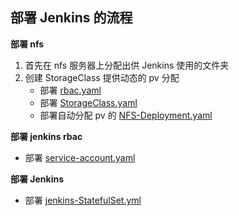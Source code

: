 ## 部署 Jenkins 的流程

__部署 nfs__
1. 首先在 nfs 服务器上分配出供 Jenkins 使用的文件夹
2. 创建 StorageClass 提供动态的 pv 分配
    - 部署 [rbac.yaml](https://github.com/lcePolarBear/Kubernetes_Basic_Config_Note/blob/master/%E9%A1%B9%E7%9B%AE%E6%A1%88%E4%BE%8B/%E9%83%A8%E7%BD%B2%20Jenkins/nfs-deploymnet/RBAC.yaml)
    - 部署 [StorageClass.yaml](https://github.com/lcePolarBear/Kubernetes_Basic_Config_Note/blob/master/%E9%A1%B9%E7%9B%AE%E6%A1%88%E4%BE%8B/%E9%83%A8%E7%BD%B2%20Jenkins/nfs-deploymnet/StorageClass.yaml)
    - 部署自动分配 pv 的 [NFS-Deployment.yaml](https://github.com/lcePolarBear/Kubernetes_Basic_Config_Note/blob/master/%E9%A1%B9%E7%9B%AE%E6%A1%88%E4%BE%8B/%E9%83%A8%E7%BD%B2%20Jenkins/nfs-deploymnet/NFS-Deployment.yaml)

__部署 jenkins rbac__
- 部署 [service-account.yaml](https://github.com/lcePolarBear/Kubernetes_Basic_Config_Note/blob/master/%E9%A1%B9%E7%9B%AE%E6%A1%88%E4%BE%8B/%E9%83%A8%E7%BD%B2%20Jenkins/service-account.yml)

__部署 Jenkins__
- 部署 [jenkins-StatefulSet.yml](https://github.com/lcePolarBear/Kubernetes_Basic_Config_Note/blob/master/%E9%A1%B9%E7%9B%AE%E6%A1%88%E4%BE%8B/%E9%83%A8%E7%BD%B2%20Jenkins/jenkins-StatefulSet.yml)